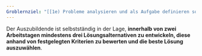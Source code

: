 ```yaml
---
Groblernziel: "[[1e) Probleme analysieren und als Aufgabe definieren sowie Lösungsalternativen entwickeln und beurteilen]]"
---
```

Der Auszubildende ist selbstständig in der Lage, **innerhalb von zwei Arbeitstagen mindestens drei Lösungsalternativen zu entwickeln, diese anhand von festgelegten Kriterien zu bewerten und die beste Lösung auszuwählen**.